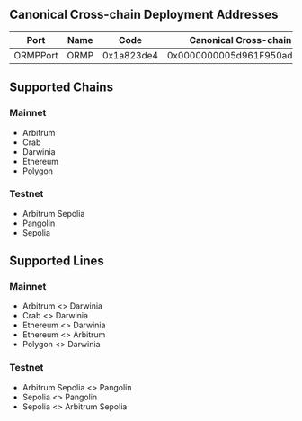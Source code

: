 ## Canonical Cross-chain Deployment Addresses
| Port     |   Name  |      Code      |  Canonical Cross-chain Deployment Address  |
|----------|---------|----------------|--------------------------------------------|
| ORMPPort |   ORMP  |   0x1a823de4   | 0x0000000005d961F950adA391C1511c92bbc64D9F |

## Supported Chains
### Mainnet
- Arbitrum
- Crab
- Darwinia
- Ethereum
- Polygon

### Testnet
- Arbitrum Sepolia
- Pangolin
- Sepolia

## Supported Lines
### Mainnet
- Arbitrum <> Darwinia
- Crab <> Darwinia
- Ethereum <> Darwinia
- Ethereum <> Arbitrum
- Polygon <> Darwinia

### Testnet
- Arbitrum Sepolia <> Pangolin
- Sepolia <> Pangolin
- Sepolia <> Arbitrum Sepolia
